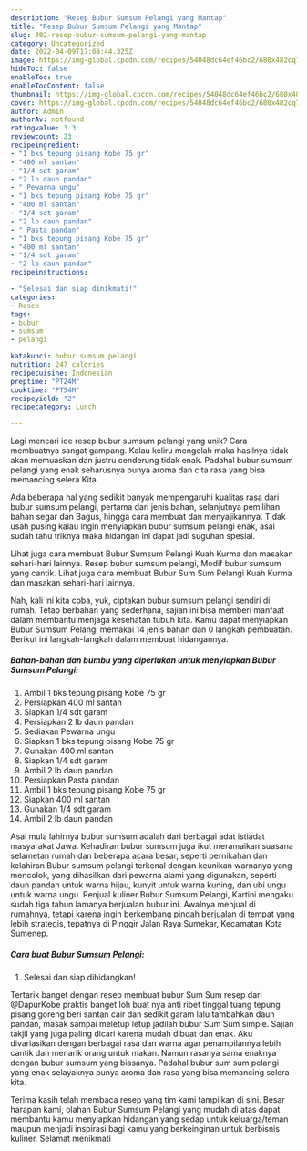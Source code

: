 ```yaml
---
description: "Resep Bubur Sumsum Pelangi yang Mantap"
title: "Resep Bubur Sumsum Pelangi yang Mantap"
slug: 302-resep-bubur-sumsum-pelangi-yang-mantap
category: Uncategorized
date: 2022-04-09T17:08:44.325Z
image: https://img-global.cpcdn.com/recipes/54048dc64ef46bc2/680x482cq70/bubur-sumsum-pelangi-foto-resep-utama.jpg
hideToc: false
enableToc: true
enableTocContent: false
thumbnail: https://img-global.cpcdn.com/recipes/54048dc64ef46bc2/680x482cq70/bubur-sumsum-pelangi-foto-resep-utama.jpg
cover: https://img-global.cpcdn.com/recipes/54048dc64ef46bc2/680x482cq70/bubur-sumsum-pelangi-foto-resep-utama.jpg
author: Admin
authorAv: notfound
ratingvalue: 3.3
reviewcount: 23
recipeingredient:
- "1 bks tepung pisang Kobe 75 gr"
- "400 ml santan"
- "1/4 sdt garam"
- "2 lb daun pandan"
- " Pewarna ungu"
- "1 bks tepung pisang Kobe 75 gr"
- "400 ml santan"
- "1/4 sdt garam"
- "2 lb daun pandan"
- " Pasta pandan"
- "1 bks tepung pisang Kobe 75 gr"
- "400 ml santan"
- "1/4 sdt garam"
- "2 lb daun pandan"
recipeinstructions:

- "Selesai dan siap dinikmati!"
categories:
- Resep
tags:
- bubur
- sumsum
- pelangi

katakunci: bubur sumsum pelangi 
nutrition: 247 calories
recipecuisine: Indonesian
preptime: "PT24M"
cooktime: "PT54M"
recipeyield: "2"
recipecategory: Lunch

---
```





Lagi mencari ide resep bubur sumsum pelangi yang unik? Cara membuatnya sangat gampang. Kalau keliru mengolah maka hasilnya tidak akan memuaskan dan justru cenderung tidak enak. Padahal bubur sumsum pelangi yang enak seharusnya punya aroma dan cita rasa yang bisa memancing selera Kita.





Ada beberapa hal yang sedikit banyak mempengaruhi kualitas rasa dari bubur sumsum pelangi, pertama dari jenis bahan, selanjutnya pemilihan bahan segar dan Bagus, hingga cara membuat dan menyajikannya. Tidak usah pusing kalau ingin menyiapkan bubur sumsum pelangi enak,      asal sudah tahu triknya maka hidangan ini dapat jadi suguhan spesial.














Lihat juga cara membuat Bubur Sumsum Pelangi Kuah Kurma dan masakan sehari-hari lainnya. Resep bubur sumsum pelangi, Modif bubur sumsum yang cantik. Lihat juga cara membuat Bubur Sum Sum Pelangi Kuah Kurma dan masakan sehari-hari lainnya.






Nah, kali ini kita coba, yuk, ciptakan bubur sumsum pelangi sendiri di rumah. Tetap berbahan yang sederhana, sajian ini bisa memberi manfaat dalam membantu menjaga kesehatan tubuh kita. Kamu dapat menyiapkan Bubur Sumsum Pelangi memakai 14 jenis bahan dan 0 langkah pembuatan. Berikut ini langkah-langkah dalam membuat hidangannya.

<!--inarticleads1-->

##### Bahan-bahan dan bumbu yang diperlukan untuk menyiapkan Bubur Sumsum Pelangi:

1. Ambil 1 bks tepung pisang Kobe 75 gr
1. Persiapkan 400 ml santan
1. Siapkan 1/4 sdt garam
1. Persiapkan 2 lb daun pandan
1. Sediakan  Pewarna ungu
1. Siapkan 1 bks tepung pisang Kobe 75 gr
1. Gunakan 400 ml santan
1. Siapkan 1/4 sdt garam
1. Ambil 2 lb daun pandan
1. Persiapkan  Pasta pandan
1. Ambil 1 bks tepung pisang Kobe 75 gr
1. Siapkan 400 ml santan
1. Gunakan 1/4 sdt garam
1. Ambil 2 lb daun pandan


Asal mula lahirnya bubur sumsum adalah dari berbagai adat istiadat masyarakat Jawa. Kehadiran bubur sumsum juga ikut meramaikan suasana selametan rumah dan beberapa acara besar, seperti pernikahan dan kelahiran Bubur sumsum pelangi terkenal dengan keunikan warnanya yang mencolok, yang dihasilkan dari pewarna alami yang digunakan, seperti daun pandan untuk warna hijau, kunyit untuk warna kuning, dan ubi ungu untuk warna ungu. Penjual kuliner Bubur Sumsum Pelangi, Kartini mengaku sudah tiga tahun lamanya berjualan bubur ini. Awalnya menjual di rumahnya, tetapi karena ingin berkembang pindah berjualan di tempat yang lebih strategis, tepatnya di Pinggir Jalan Raya Sumekar, Kecamatan Kota Sumenep. 

<!--inarticleads2-->

##### Cara buat Bubur Sumsum Pelangi:


1. Selesai dan siap dihidangkan!

Tertarik banget dengan resep membuat bubur Sum Sum resep dari @DapurKobe praktis banget loh buat nya anti ribet tinggal tuang tepung pisang goreng beri santan cair dan sedikit garam lalu tambahkan daun pandan, masak sampai meletup letup jadilah bubur Sum Sum simple. Sajian takjil yang juga paling dicari karena mudah dibuat dan enak. Aku divariasikan dengan berbagai rasa dan warna agar penampilannya lebih cantik dan menarik orang untuk makan. Namun rasanya sama enaknya dengan bubur sumsum yang biasanya. Padahal bubur sum sum pelangi yang enak selayaknya punya aroma dan rasa yang bisa memancing selera kita. 

Terima kasih telah membaca resep yang tim kami tampilkan di sini. Besar harapan kami, olahan Bubur Sumsum Pelangi yang mudah di atas dapat membantu kamu menyiapkan hidangan yang sedap untuk keluarga/teman maupun menjadi inspirasi bagi kamu yang berkeinginan untuk berbisnis kuliner. Selamat menikmati
